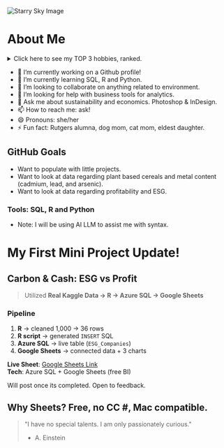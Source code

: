 <picture>
 <source media="(prefers-color-scheme: dark)" srcset="https://www.sciencemusings.com/wp-content/uploads/2019/11/paige-weber-KRNk8oosHTg-unsplash.jpg">
 <source media="(prefers-color-scheme: light)" srcset="https://www.sciencemusings.com/wp-content/uploads/2019/11/paige-weber-KRNk8oosHTg-unsplash.jpg">
 <img alt="Starry Sky Image" src="https://www.sciencemusings.com/wp-content/uploads/2019/11/paige-weber-KRNk8oosHTg-unsplash.jpg">
</picture>

# About Me

<details>
  <summary> Click here to see my TOP 3 hobbies, ranked. </summary>

| Rank | Hobbies |
|-----:|---------------|
|     1|    Video Games           |
|     2|     Painting          |
|     3|      Reading         |
</details>


<!--**fcv10/fcv10** is a ✨ _special_ ✨ repository because its `README.md` (this file) appears on your GitHub profile.

Here are some ideas to get you started: -->


- 🔭 I’m currently working on a Github profile!
- 🌱 I’m currently learning SQL, R and Python.
- 👯 I’m looking to collaborate on anything related to environment.
- 🤔 I’m looking for help with business tools for analytics.
- 💬 Ask me about sustainability and economics. Photoshop & InDesign.
- 📫 How to reach me: ask!
- 😄 Pronouns: she/her
- ⚡ Fun fact: Rutgers alumna, dog mom, cat mom, eldest daughter.

## GitHub Goals
- Want to populate with little projects.
- Want to look at data regarding plant based cereals and metal content (cadmium, lead, and arsenic).
- Want to look at data regarding profitability and ESG.
### Tools: SQL, R and Python
- Note: I will be using AI LLM to assist me with syntax.

# My First Mini Project Update!
## Carbon & Cash: ESG vs Profit

> Utilized **Real Kaggle Data → R → Azure SQL → Google Sheets**

### Pipeline
1. **R** → cleaned 1,000 → 36 rows  
2. **R script** → generated `INSERT` SQL  
3. **Azure SQL** → live table (`ESG_Companies`)  
4. **Google Sheets** → connected data + 3 charts  

**Live Sheet**: [Google Sheets Link](pending)  
**Tech**: Azure SQL + Google Sheets (free BI)  

<!--![Revenue by Industry](dashboard/google-esg-revenue.png)
![ESG vs Profit](dashboard/google-esg-scatter.png)-->
Will post once its completed. Open to feedback.


**Why Sheets?** Free, no CC #, Mac compatible.
---
> "I have no special talents. I am only passionately curious."
> - A. Einstein
<!--This is HTML syntax that keeps lines hidden -->
